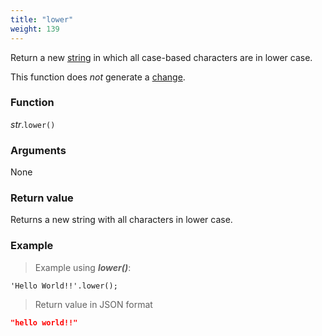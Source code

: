 ```yaml
---
title: "lower"
weight: 139
---
```


Return a new [string](..) in which all case-based characters are in lower case.

This function does *not* generate a [change](../../../overview/changes).

### Function

*str*.`lower()`

### Arguments

None

### Return value

Returns a new string with all characters in lower case.

### Example

> Example using ***lower()***:

```thingsdb,json_response
'Hello World!!'.lower();
```

> Return value in JSON format

```json
"hello world!!"
```
